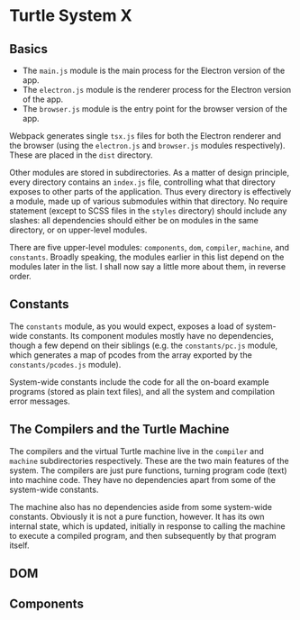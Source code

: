# Turtle System X

## Basics

- The `main.js` module is the main process for the Electron version of the app.
- The `electron.js` module is the renderer process for the Electron version of the app.
- The `browser.js` module is the entry point for the browser version of the app.

Webpack generates single `tsx.js` files for both the Electron renderer and the browser (using the `electron.js` and `browser.js` modules respectively). These are placed in the `dist` directory.

Other modules are stored in subdirectories. As a matter of design principle, every directory contains an `index.js` file, controlling what that directory exposes to other parts of the application. Thus every directory is effectively a module, made up of various submodules within that directory. No require statement (except to SCSS files in the `styles` directory) should include any slashes: all dependencies should either be on modules in the same directory, or on upper-level modules.

There are five upper-level modules: `components`, `dom`, `compiler`, `machine`, and `constants`. Broadly speaking, the modules earlier in this list depend on the modules later in the list. I shall now say a little more about them, in reverse order.

## Constants

The `constants` module, as you would expect, exposes a load of system-wide constants. Its component modules mostly have no dependencies, though a few depend on their siblings (e.g. the `constants/pc.js` module, which generates a map of pcodes from the array exported by the `constants/pcodes.js` module).

System-wide constants include the code for all the on-board example programs (stored as plain text files), and all the system and compilation error messages.

## The Compilers and the Turtle Machine

The compilers and the virtual Turtle machine live in the `compiler` and `machine` subdirectories respectively. These are the two main features of the system. The compilers are just pure functions, turning program code (text) into machine code. They have no dependencies apart from some of the system-wide constants.

The machine also has no dependencies aside from some system-wide constants. Obviously it is not a pure function, however. It has its own internal state, which is updated, initially in response to calling the machine to execute a compiled program, and then subsequently by that program itself.

## DOM


## Components
